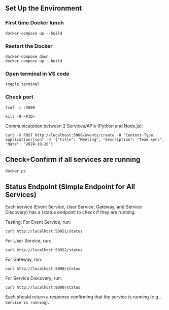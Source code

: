 ## Set Up the Environment
### First time Docker lunch
```
docker-compose up --build
```
### Restart the Docker
```
docker-compose down
docker-compose up --build
```
### Open terminal in VS code
```
toggle terminal
```
### Check port
```
lsof -i :5000
```
```
kill -9 <PID>
```

Communicatetion between 2 Services/APIs (Python and Node.js):
```
curl -X POST http://localhost:5000/events/create -H "Content-Type: application/json" -d '{"title": "Meeting", "description": "Team sync", "date": "2024-10-26"}'

```
## Check+Confirm if all services are running

```
docker ps
```

## Status Endpoint (Simple Endpoint for All Services)

Each service (Event Service, User Service, Gateway, and Service Discovery) has a /status endpoint to check if they are running.

Testing:
For Event Service, run:
```
curl http://localhost:50051/status
```
For User Service, run:
```
curl http://localhost:50052/status
```
For Gateway, run:
```
curl http://localhost:5000/status
```
For Service Discovery, run:
```
curl http://localhost:8000/status
```

Each should return a response confirming that the service is running (e.g., `Service is running`).
